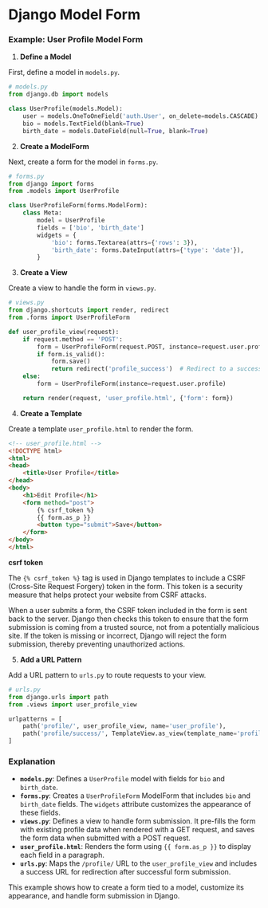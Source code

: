 # Django Model Form

### Example: User Profile Model Form

1. **Define a Model**

First, define a model in `models.py`.

```python
# models.py
from django.db import models

class UserProfile(models.Model):
    user = models.OneToOneField('auth.User', on_delete=models.CASCADE)
    bio = models.TextField(blank=True)
    birth_date = models.DateField(null=True, blank=True)
```

2. **Create a ModelForm**

Next, create a form for the model in `forms.py`.

```python
# forms.py
from django import forms
from .models import UserProfile

class UserProfileForm(forms.ModelForm):
    class Meta:
        model = UserProfile
        fields = ['bio', 'birth_date']
        widgets = {
            'bio': forms.Textarea(attrs={'rows': 3}),
            'birth_date': forms.DateInput(attrs={'type': 'date'}),
        }
```

3. **Create a View**

Create a view to handle the form in `views.py`.

```python
# views.py
from django.shortcuts import render, redirect
from .forms import UserProfileForm

def user_profile_view(request):
    if request.method == 'POST':
        form = UserProfileForm(request.POST, instance=request.user.profile)
        if form.is_valid():
            form.save()
            return redirect('profile_success')  # Redirect to a success page
    else:
        form = UserProfileForm(instance=request.user.profile)

    return render(request, 'user_profile.html', {'form': form})
```

4. **Create a Template**

Create a template `user_profile.html` to render the form.

```html
<!-- user_profile.html -->
<!DOCTYPE html>
<html>
<head>
    <title>User Profile</title>
</head>
<body>
    <h1>Edit Profile</h1>
    <form method="post">
        {% csrf_token %}
        {{ form.as_p }}
        <button type="submit">Save</button>
    </form>
</body>
</html>
```

**csrf token**

The `{% csrf_token %}` tag is used in Django templates to include a CSRF (Cross-Site Request Forgery) token in the form. This token is a security measure that helps protect your website from CSRF attacks.

When a user submits a form, the CSRF token included in the form is sent back to the server. Django then checks this token to ensure that the form submission is coming from a trusted source, not from a potentially malicious site. If the token is missing or incorrect, Django will reject the form submission, thereby preventing unauthorized actions.


5. **Add a URL Pattern**

Add a URL pattern to `urls.py` to route requests to your view.

```python
# urls.py
from django.urls import path
from .views import user_profile_view

urlpatterns = [
    path('profile/', user_profile_view, name='user_profile'),
    path('profile/success/', TemplateView.as_view(template_name='profile_success.html'), name='profile_success'),
]
```

### Explanation

- **`models.py`**: Defines a `UserProfile` model with fields for `bio` and `birth_date`.
- **`forms.py`**: Creates a `UserProfileForm` ModelForm that includes `bio` and `birth_date` fields. The `widgets` attribute customizes the appearance of these fields.
- **`views.py`**: Defines a view to handle form submission. It pre-fills the form with existing profile data when rendered with a GET request, and saves the form data when submitted with a POST request.
- **`user_profile.html`**: Renders the form using `{{ form.as_p }}` to display each field in a paragraph.
- **`urls.py`**: Maps the `/profile/` URL to the `user_profile_view` and includes a success URL for redirection after successful form submission.

This example shows how to create a form tied to a model, customize its appearance, and handle form submission in Django.
